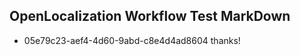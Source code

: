 ## OpenLocalization Workflow Test MarkDown
* 05e79c23-aef4-4d60-9abd-c8e4d4ad8604 thanks!

<!--HONumber=Sep16_HO1-->


